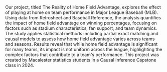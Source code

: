 Our project, titled The Reality of Home Field Advantage, explores the effect of playing at home on team performance in Major League Baseball (MLB). Using data from Retrosheet and Baseball Reference, the analysis quantifies the impact of home field advantage on winning percentages, focusing on factors such as stadium characteristics, fan support, and team dynamics. The study applies statistical methods including partial exact matching and causal models to assess how home field advantage varies across teams and seasons. Results reveal that while home field advantage is significant for many teams, its impact is not uniform across the league, highlighting the complex factors that contribute to a team's performance. This project was created by Macalester statistics students in a Causal Inference Capstone class in 2024.